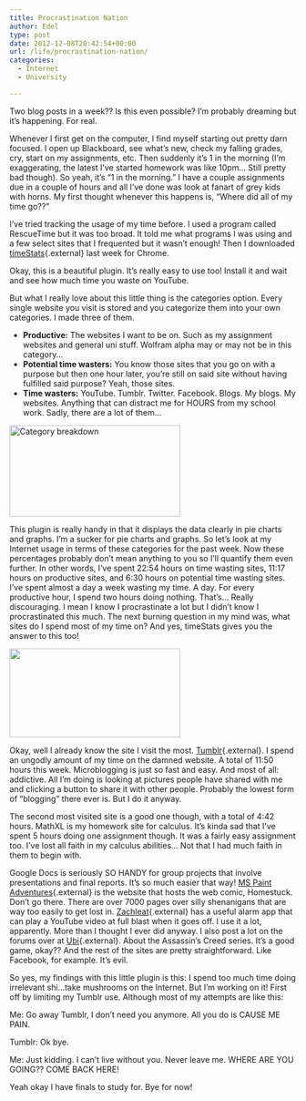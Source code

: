 ```yaml
---
title: Procrastination Nation
author: Edel
type: post
date: 2012-12-08T20:42:54+00:00
url: /life/procrastination-nation/
categories:
  - Internet
  - University

---
```

Two blog posts in a week?? Is this even possible? I&#8217;m probably dreaming but it&#8217;s happening. For real.

Whenever I first get on the computer, I find myself starting out pretty darn focused. I open up Blackboard, see what&#8217;s new, check my falling grades, cry, start on my assignments, etc. Then suddenly it&#8217;s 1 in the morning (I&#8217;m exaggerating, the latest I&#8217;ve started homework was like 10pm&#8230; Still pretty bad though). So yeah, it&#8217;s &#8220;1 in the morning.&#8221; I have a couple assignments due in a couple of hours and all I&#8217;ve done was look at fanart of grey kids with horns. My first thought whenever this happens is, &#8220;Where did all of my time go??&#8221;

I&#8217;ve tried tracking the usage of my time before. I used a program called RescueTime but it was too broad. It told me what programs I was using and a few select sites that I frequented but it wasn&#8217;t enough! Then I downloaded [timeStats][1]{.external} last week for Chrome. 

Okay, this is a beautiful plugin. It&#8217;s really easy to use too! Install it and wait and see how much time you waste on YouTube.

But what I really love about this little thing is the categories option. Every single website you visit is stored and you categorize them into your own categories. I made three of them.

  * **Productive:** The websites I want to be on. Such as my assignment websites and general uni stuff. Wolfram alpha may or may not be in this category&#8230;
  * **Potential time wasters:** You know those sites that you go on with a purpose but then one hour later, you&#8217;re still on said site without having fulfilled said purpose? Yeah, those sites.
  * **Time wasters:** YouTube. Tumblr. Twitter. Facebook. Blogs. My blogs. My websites. Anything that can distract me for HOURS from my school work. Sadly, there are a lot of them&#8230;

[<img src="http://brokenphrases.info/wp-content/uploads/2012/12/Categories-300x160.png" alt="Category breakdown" title="Categories" width="300" height="160" class="left" />][2]

This plugin is really handy in that it displays the data clearly in pie charts and graphs. I&#8217;m a sucker for pie charts and graphs. So let&#8217;s look at my Internet usage in terms of these categories for the past week. Now these percentages probably don&#8217;t mean anything to you so I&#8217;ll quantify them even further. In other words, I&#8217;ve spent 22:54 hours on time wasting sites, 11:17 hours on productive sites, and 6:30 hours on potential time wasting sites. I&#8217;ve spent almost a day a week wasting my time. A day. For every productive hour, I spend two hours doing nothing. That&#8217;s&#8230; Really discouraging. I mean I know I procrastinate a lot but I didn&#8217;t know I procrastinated this much. The next burning question in my mind was, what sites do I spend most of my time on? And yes, timeStats gives you the answer to this too!

[<img src="http://brokenphrases.info/wp-content/uploads/2012/12/Sites-300x156.png" alt="" title="Sites" width="300" height="156" class="right" />][3]

Okay, well I already know the site I visit the most. [Tumblr][4]{.external}. I spend an ungodly amount of my time on the damned website. A total of 11:50 hours this week. Microblogging is just so fast and easy. And most of all: addictive. All I&#8217;m doing is looking at pictures people have shared with me and clicking a button to share it with other people. Probably the lowest form of &#8220;blogging&#8221; there ever is. But I do it anyway.

The second most visited site is a good one though, with a total of 4:42 hours. MathXL is my homework site for calculus. It&#8217;s kinda sad that I&#8217;ve spent 5 hours doing one assignment though. It was a fairly easy assignment too. I&#8217;ve lost all faith in my calculus abilities&#8230; Not that I had much faith in them to begin with.

Google Docs is seriously SO HANDY for group projects that involve presentations and final reports. It&#8217;s so much easier that way! [MS Paint Adventures][5]{.external} is the website that hosts the web comic, Homestuck. Don&#8217;t go there. There are over 7000 pages over silly shenanigans that are way too easily to get lost in. [Zachleat][6]{.external} has a useful alarm app that can play a YouTube video at full blast when it goes off. I use it a lot, apparently. More than I thought I ever did anyway. I also post a lot on the forums over at [Ubi][7]{.external}. About the Assassin&#8217;s Creed series. It&#8217;s a good game, okay?? And the rest of the sites are pretty straightforward. Like Facebook, for example. It&#8217;s evil.

So yes, my findings with this little plugin is this: I spend too much time doing irrelevant shi&#8230;take mushrooms on the Internet. But I&#8217;m working on it! First off by limiting my Tumblr use. Although most of my attempts are like this:

Me: Go away Tumblr, I don&#8217;t need you anymore. All you do is CAUSE ME PAIN.
  
Tumblr: Ok bye.
  
Me: Just kidding. I can&#8217;t live without you. Never leave me. WHERE ARE YOU GOING?? COME BACK HERE!

Yeah okay I have finals to study for. Bye for now!

<ol class="footnote">
</ol>

 [1]: https://chrome.google.com/webstore/detail/timestats/ejifodhjoeeenihgfpjijjmpomaphmah
 [2]: http://brokenphrases.info/wp-content/uploads/2012/12/Categories.png
 [3]: http://brokenphrases.info/wp-content/uploads/2012/12/Sites.png
 [4]: http://tumblr.com
 [5]: http://mspaintadventures.com
 [6]: http://www.zachleat.com
 [7]: ubi.com
